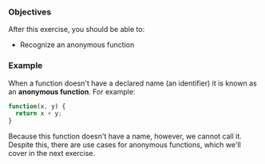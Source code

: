 <!--{ ids:[149], language:'JavaScript', type:'workshop', order: 5, name:'Anonymous Functions', description:'Anonymous functions have no name' } -->
### Objectives

After this exercise, you should be able to:

- Recognize an anonymous function

### Example

When a function doesn't have a declared name (an identifier) it is known as an __anonymous function__. For example:

```js
function(x, y) {
  return x + y;
}
```

Because this function doesn't have a name, however, we cannot call it. Despite this, there are use cases for anonymous functions, which we'll cover in the next exercise.
